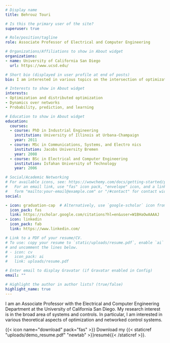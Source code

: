 ```yaml
---
# Display name
title: Behrouz Touri

# Is this the primary user of the site?
superuser: true

# Role/position/tagline
role: Associate Professor of Electrical and Computer Engineering

# Organizations/Affiliations to show in About widget
organizations:
- name: University of California San Diego
  url: https://www.ucsd.edu/

# Short bio (displayed in user profile at end of posts)
bio: I am interested in various topics on the intersection of optimization, network systems, and probability theory.

# Interests to show in About widget
interests:
- Optimization and distributed optimization
- Dynamics over networks
- Probability, prediction, and learning

# Education to show in About widget
education:
  courses:
  - course: PhD in Industrial Engineering
    institution: University of Illinois at Urbana-Champaign
    year: 2011
  - course: MSc in Communications, Systems, and Electro nics
    institution: Jacobs University Bremen 
    year: 2008
  - course: BSc in Electrical and Computer Engineering 
    institution: Isfahan University of Technology 
    year: 2006

# Social/Academic Networking
# For available icons, see: https://wowchemy.com/docs/getting-started/page-builder/#icons
#   For an email link, use "fas" icon pack, "envelope" icon, and a link in the
#   form "mailto:your-email@example.com" or "/#contact" for contact widget.
social:

- icon: graduation-cap  # Alternatively, use `google-scholar` icon from `ai` icon pack
  icon_pack: fas
  link: https://scholar.google.com/citations?hl=en&user=W1BHaOwAAAAJ
- icon: linkedin
  icon_pack: fab
  link: https://www.linkedin.com/

# Link to a PDF of your resume/CV.
# To use: copy your resume to `static/uploads/resume.pdf`, enable `ai` icons in `params.toml`, 
# and uncomment the lines below.
# - icon: cv
#   icon_pack: ai
#   link: uploads/resume.pdf

# Enter email to display Gravatar (if Gravatar enabled in Config)
email: ""

# Highlight the author in author lists? (true/false)
highlight_name: true
---
```


I am an Associate Professor with the Electrical and Computer Engineering Department at the University of California San Diego. My research interest is in the broad area of systems and controls. In particular, I am interested in various theoretical aspects of optimization and networked control systems.

{{< icon name="download" pack="fas" >}} Download my {{< staticref "uploads/demo_resume.pdf" "newtab" >}}resumé{{< /staticref >}}.